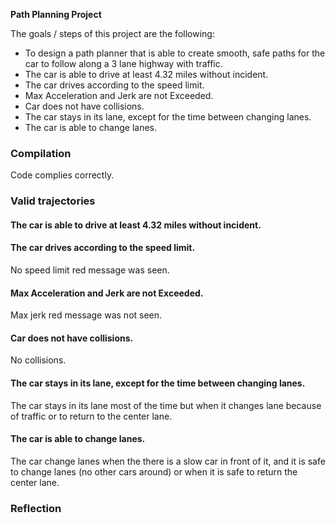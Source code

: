 **Path Planning Project**

The goals / steps of this project are the following:

* To design a path planner that is able to create smooth, safe paths for the car to follow along a 3 lane highway with traffic.
* The car is able to drive at least 4.32 miles without incident.
* The car drives according to the speed limit.
* Max Acceleration and Jerk are not Exceeded.
* Car does not have collisions.
* The car stays in its lane, except for the time between changing lanes.
* The car is able to change lanes.

### Compilation
Code complies correctly.


### Valid trajectories

#### The car is able to drive at least 4.32 miles without incident.

#### The car drives according to the speed limit.
No speed limit red message was seen.

#### Max Acceleration and Jerk are not Exceeded.
Max jerk red message was not seen.

#### Car does not have collisions.
No collisions.

#### The car stays in its lane, except for the time between changing lanes.
The car stays in its lane most of the time but when it changes lane because of traffic or to return to the center lane.

#### The car is able to change lanes.
The car change lanes when the there is a slow car in front of it, and it is safe to change lanes (no other cars around) or when it is safe to return the center lane.


### Reflection

